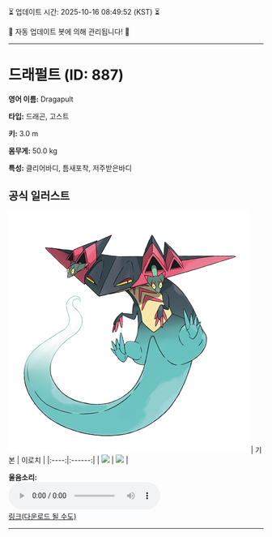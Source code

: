 
⏳ 업데이트 시간: 2025-10-16 08:49:52 (KST) ⏳

🤖 자동 업데이트 봇에 의해 관리됩니다! 🤖

---

# 드래펄트 (ID: 887)
**영어 이름:** Dragapult

**타입:** 드래곤, 고스트

**키:** 3.0 m

**몸무게:** 50.0 kg

**특성:** 클리어바디, 틈새포착, 저주받은바디

## 공식 일러스트
![](https://raw.githubusercontent.com/PokeAPI/sprites/master/sprites/pokemon/other/official-artwork/887.png)
| 기본 | 이로치 |
|:----:|:------:|
| <img src="http://play.pokemonshowdown.com/sprites/ani/dragapult.gif" width="200"> | <img src="http://play.pokemonshowdown.com/sprites/ani-shiny/dragapult.gif" width="200"> |

**울음소리:**<br><audio controls src="https://raw.githubusercontent.com/PokeAPI/cries/main/cries/pokemon/latest/887.ogg"></audio><br> [링크(다운로드 될 수도)](https://raw.githubusercontent.com/PokeAPI/cries/main/cries/pokemon/latest/887.ogg)


---
